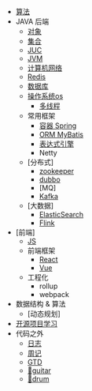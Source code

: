 * [算法](/algo)
* JAVA 后端
  * [对象](/object)
  * [集合](/collection)
  * [JUC](/juc)
  * [JVM](/jvm)
  * [计算机网络](/network)
  * [Redis](/Redis/)
  * [数据库](/database)
  * [操作系统os](/os)
    * [多线程](/thread)
  * 常用框架
    * [容器 Spring](/Spring)
    * [ORM MyBatis](/mybatis)
    * [表达式引擎](/express)
    * Netty
  * [分布式]
    * [zookeeper](/zookeeper)
    * [dubbo](/dubbo)
    * [MQ]
    * [Kafka](/kafka)
  * [大数据]
    * [ElasticSearch](/es)
    * [Flink](/flink)
* [前端]
	* [JS](/js/) 
  * 前端框架
    * [React](/react/) 
    * [Vue](/vue)
  * 工程化 
    * rollup
    * webpack
* 数据结构 & 算法
  * [动态规划]
* [开源项目学习](/opensouce)
* 代码之外
  * [日志](/dailyLog)
  * [周记](/weeklyLog)
  * [GTD](/gtd)
  * [🎸guitar](/guitar)
  * [🥁drum](/drum)
